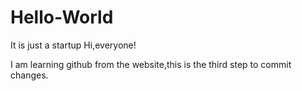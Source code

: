 # Hello-World
It is just a startup
Hi,everyone!

I am learning github from the website,this is the third step to commit changes.
